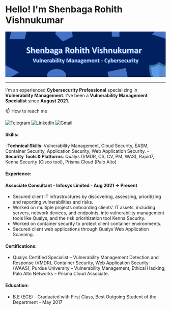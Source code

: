 # Hello! I'm Shenbaga Rohith Vishnukumar

![logo](https://github.com/ShenbagaRohith/ShenbagaRohith/blob/main/File/Header.png)

---

I'm an experienced **Cybersecurity Professional** specializing in **Vulnerability Management**. I've been a **Vulnerability Management Specialist** since **August 2021**.

📫 How to reach me

[![Telegram](https://img.shields.io/badge/--telegram?label=Telegram&logo=Telegram&style=social)](https://t.me/Rohith23v) 
[![LinkedIn](https://img.shields.io/badge/--linkedin?label=LinkedIn&logo=LinkedIn&style=social)](https://www.linkedin.com/in/shenbaga-rohith/)
[![Gmail](https://img.shields.io/badge/--linkedin?label=Gmail&logo=gmail&style=social)](mailto:rohith.23v@gmail.com)


#### Skills:
-**Technical Skills**: Vulnerability Management, Cloud Security, EASM, Container Security, Application Security, Web Application 
Security.
-**Security Tools & Platforms**: Qualys (VMDR, CS, CV, PM, WAS), Rapid7, Kenna Security (Cisco tool), Prisma Cloud (Palo Alto) 


#### Experience:
#### **Associate Consultant - Infosys Limited** - Aug 2021 -> Present
- Secured client IT infrastructures by discovering, assessing, prioritizing and reporting vulnerabilities and risks.
- Worked on multiple projects onboarding clients' IT assets, including servers, network devices, and endpoints, into vulnerability management tools like Qualys, and the risk prioritization tool Kenna Security.
- Worked on container security to protect client container environments.
- Secured client web applications through Qualys Web Application Scanning.

#### Certifications:
- Qualys Certified Specialist – Vulnerability Management Detection and Response (VMDR), Container Security, Web Application Security (WAAS); Purdue University – Vulnerability Management, 
Ethical Hacking; Palo Alto Networks – Prisma Cloud Associate.

#### Education:
- B.E (ECE) - Graduated with First Class, Best Outgoing Student of the Department - May 2017

<!--
**ShenbagaRohith/ShenbagaRohith** is a ✨ _special_ ✨ repository because its `README.md` (this file) appears on your GitHub profile.

Here are some ideas to get you started:

- 🔭 I’m currently working on ...
- 🌱 I’m currently learning ...
- 👯 I’m looking to collaborate on ...
- 🤔 I’m looking for help with ...
- 💬 Ask me about ...
- 📫 How to reach me: ...
- 😄 Pronouns: ...
- ⚡ Fun fact: ...
-->
